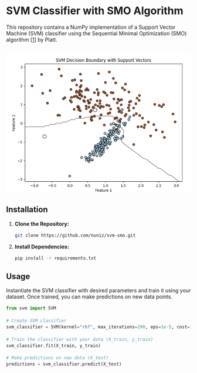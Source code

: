 # SVM Classifier with SMO Algorithm

This repository contains a NumPy implementation of a Support Vector Machine (SVM) classifier using the Sequential Minimal Optimization (SMO) algorithm [[1]] by Platt.

[1]: https://www.microsoft.com/en-us/research/wp-content/uploads/2016/02/tr-98-14.pdf.
<br/>
![svm](svm.png)

## Installation

1. **Clone the Repository:**

    ```bash
    git clone https://github.com/nuniz/svm-smo.git
    ```

2. **Install Dependencies:**

    ```bash
    pip install -r requirements.txt
    ```
## Usage

Instantiate the SVM classifier with desired parameters and train it using your dataset. Once trained, you can make predictions on new data points.

```python
from svm import SVM

# Create SVM classifier
svm_classifier = SVM(kernel="rbf", max_iterations=200, eps=1e-5, cost=1.0, gamma=1.0)

# Train the classifier with your data (X_train, y_train)
svm_classifier.fit(X_train, y_train)

# Make predictions on new data (X_test)
predictions = svm_classifier.predict(X_test)
